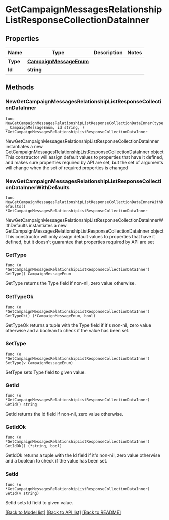 # GetCampaignMessagesRelationshipListResponseCollectionDataInner

## Properties

Name | Type | Description | Notes
------------ | ------------- | ------------- | -------------
**Type** | [**CampaignMessageEnum**](CampaignMessageEnum.md) |  | 
**Id** | **string** |  | 

## Methods

### NewGetCampaignMessagesRelationshipListResponseCollectionDataInner

`func NewGetCampaignMessagesRelationshipListResponseCollectionDataInner(type_ CampaignMessageEnum, id string, ) *GetCampaignMessagesRelationshipListResponseCollectionDataInner`

NewGetCampaignMessagesRelationshipListResponseCollectionDataInner instantiates a new GetCampaignMessagesRelationshipListResponseCollectionDataInner object
This constructor will assign default values to properties that have it defined,
and makes sure properties required by API are set, but the set of arguments
will change when the set of required properties is changed

### NewGetCampaignMessagesRelationshipListResponseCollectionDataInnerWithDefaults

`func NewGetCampaignMessagesRelationshipListResponseCollectionDataInnerWithDefaults() *GetCampaignMessagesRelationshipListResponseCollectionDataInner`

NewGetCampaignMessagesRelationshipListResponseCollectionDataInnerWithDefaults instantiates a new GetCampaignMessagesRelationshipListResponseCollectionDataInner object
This constructor will only assign default values to properties that have it defined,
but it doesn't guarantee that properties required by API are set

### GetType

`func (o *GetCampaignMessagesRelationshipListResponseCollectionDataInner) GetType() CampaignMessageEnum`

GetType returns the Type field if non-nil, zero value otherwise.

### GetTypeOk

`func (o *GetCampaignMessagesRelationshipListResponseCollectionDataInner) GetTypeOk() (*CampaignMessageEnum, bool)`

GetTypeOk returns a tuple with the Type field if it's non-nil, zero value otherwise
and a boolean to check if the value has been set.

### SetType

`func (o *GetCampaignMessagesRelationshipListResponseCollectionDataInner) SetType(v CampaignMessageEnum)`

SetType sets Type field to given value.


### GetId

`func (o *GetCampaignMessagesRelationshipListResponseCollectionDataInner) GetId() string`

GetId returns the Id field if non-nil, zero value otherwise.

### GetIdOk

`func (o *GetCampaignMessagesRelationshipListResponseCollectionDataInner) GetIdOk() (*string, bool)`

GetIdOk returns a tuple with the Id field if it's non-nil, zero value otherwise
and a boolean to check if the value has been set.

### SetId

`func (o *GetCampaignMessagesRelationshipListResponseCollectionDataInner) SetId(v string)`

SetId sets Id field to given value.



[[Back to Model list]](../README.md#documentation-for-models) [[Back to API list]](../README.md#documentation-for-api-endpoints) [[Back to README]](../README.md)


